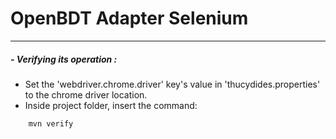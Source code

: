 # OpenBDT Adapter Selenium
___
##### - Verifying its operation :

- Set the 'webdriver.chrome.driver' key's value in 'thucydides.properties' to the chrome driver location.
- Inside project folder, insert the command:
```sh
    mvn verify
```
